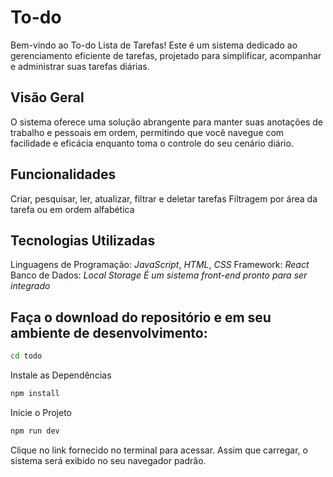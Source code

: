 # To-do

Bem-vindo ao To-do Lista de Tarefas! Este é um sistema dedicado ao gerenciamento eficiente de tarefas, projetado para simplificar, acompanhar e administrar suas tarefas diárias.

## Visão Geral

O sistema oferece uma solução abrangente para manter suas anotações de trabalho e pessoais em ordem, permitindo que você navegue com facilidade e eficácia enquanto toma o controle do seu cenário diário.

## Funcionalidades

Criar, pesquisar, ler, atualizar, filtrar e deletar tarefas
Filtragem por área da tarefa ou em ordem alfabética

## Tecnologias Utilizadas

Linguagens de Programação: _JavaScript_, _HTML_, _CSS_
Framework: _React_
Banco de Dados: _Local Storage_
_É um sistema front-end pronto para ser integrado_

## Faça o download do repositório e em seu ambiente de desenvolvimento:

```bash
cd todo
```

Instale as Dependências

```bash
npm install
```

Inicie o Projeto

```bash
npm run dev
```

Clique no link fornecido no terminal para acessar. Assim que carregar, o sistema será exibido no seu navegador padrão.
